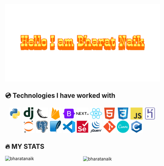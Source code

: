 

![Hello I am Bharat Naik](img/giphy.gif)

## 💿 Technologies I have worked with

<div align="center">
    <img src="https://github.com/devicons/devicon/blob/master/icons/python/python-original.svg" height="40" width="40">
    <img src="https://github.com/devicons/devicon/blob/master/icons/django/django-plain.svg" height="40" width="40">
    <img src="https://github.com/devicons/devicon/blob/master/icons/flask/flask-original.svg" height="40" width="40">
    <img src="https://github.com/devicons/devicon/blob/master/icons/firebase/firebase-plain.svg" height="40" width="40">
    <img src="https://github.com/devicons/devicon/blob/master/icons/bootstrap/bootstrap-original.svg" height="40" width="40">
    <img src="https://github.com/devicons/devicon/blob/master/icons/nextjs/nextjs-original-wordmark.svg" height="40" width="40">
    <img src="https://github.com/devicons/devicon/blob/master/icons/react/react-original.svg" height="40" width="40">
    <img src="https://github.com/devicons/devicon/blob/master/icons/html5/html5-plain.svg" height="40" width="40">
    <img src="https://github.com/devicons/devicon/blob/master/icons/css3/css3-original.svg" height="40" width="40">
    <img src="https://github.com/devicons/devicon/blob/master/icons/javascript/javascript-original.svg" height="40" width="40">
    <img src="https://github.com/devicons/devicon/blob/master/icons/heroku/heroku-original.svg" height="40" width="40">
    <img src="https://github.com/devicons/devicon/blob/master/icons/jupyter/jupyter-original.svg" height="40" width="40">
    <img src="https://github.com/devicons/devicon/blob/master/icons/postgresql/postgresql-original.svg" height="40" width="40">
    <img src="https://github.com/devicons/devicon/blob/master/icons/sqlite/sqlite-original.svg" height="40" width="40">
    <img src="https://github.com/devicons/devicon/blob/master/icons/vscode/vscode-original.svg" height="40" width="40">
    <img src="https://github.com/devicons/devicon/blob/master/icons/selenium/selenium-original.svg" height="40" width="40">
    <img src="https://github.com/devicons/devicon/blob/master/icons/jquery/jquery-original-wordmark.svg" height="40" width="40">
    <img src="https://github.com/devicons/devicon/blob/master/icons/git/git-plain.svg" height="40" width="40">
    <img src="https://github.com/devicons/devicon/blob/master/icons/canva/canva-original.svg" height="40" width="40">
    <img src="https://github.com/devicons/devicon/blob/master/icons/c/c-original.svg" height="40" width="40">
</div>

## 🔥 MY STATS

<div align="center">
  <p><img align="left" src="https://github-readme-stats.vercel.app/api/top-langs?username=bharatanaik&show_icons=true&locale=en&layout=compact" alt="bharatanaik" /></p>
  <p>&nbsp;<img align="center" src="https://github-readme-stats.vercel.app/api?username=bharatanaik&show_icons=true&locale=en" alt="bharatanaik" /></p>
</div>
